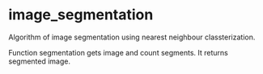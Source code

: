 # image_segmentation
Algorithm of image segmentation using nearest neighbour classterization.

Function segmentation gets image and count segments.
It returns segmented image.
